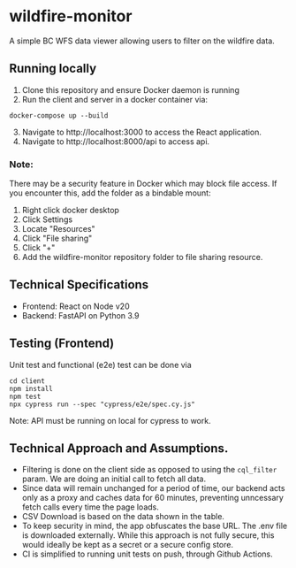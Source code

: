 # wildfire-monitor

A simple BC WFS data viewer allowing users to filter on the wildfire data.

## Running locally
1. Clone this repository and ensure Docker daemon is running
2. Run the client and server in a docker container via:
```
docker-compose up --build
```
3. Navigate to http://localhost:3000 to access the React application.
4. Navigate to http://localhost:8000/api to access api.

### Note:
There may be a security feature in Docker which may block file access. If you encounter this, add the folder as a bindable mount:
1. Right click docker desktop
2. Click Settings
3. Locate "Resources"
4. Click "File sharing"
5. Click "+"
6. Add the wildfire-monitor repository folder to file sharing resource.

## Technical Specifications
* Frontend: React on Node v20
* Backend: FastAPI on Python 3.9

## Testing (Frontend)

Unit test and functional (e2e) test can be done via
```
cd client
npm install
npm test
npx cypress run --spec "cypress/e2e/spec.cy.js"
```
Note: API must be running on local for cypress to work.

## Technical Approach and Assumptions.
* Filtering is done on the client side as opposed to using the `cql_filter` param. We are doing an initial call to fetch all data.
* Since data will remain unchanged for a period of time, our backend acts only as a proxy and caches data for 60 minutes, preventing unncessary fetch calls every time the page loads.
* CSV Download is based on the data shown in the table.
* To keep security in mind, the app obfuscates the base URL. The .env file is downloaded externally. While this approach is not fully secure, this would ideally be kept as a secret or a secure config store.
* CI is simplified to running unit tests on push, through Github Actions.
